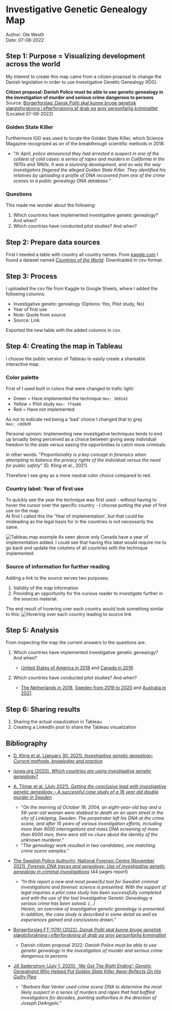 # Investigative Genetic Genealogy Map
Author: Ole Westh  
Date: 07-08-2022  

## Step 1: Purpose = Visualizing development across the world
My interest to create this map came from a citizen proposal to change the Danish legislation in order to use Investigative Genetic Genealogy (IGG).

**Citizen proposal: Danish Police must be able to use genetic genealogy in the investigation of murder and serious crime dangerous to persons**
Source: [Borgerforslag: Dansk Politi skal kunne bruge genetisk slægtsforskning i efterforskning af drab og grov personfarlig kriminalitet](https://www.borgerforslag.dk/se-og-stoet-forslag/?Id=FT-11761) (Located 07-08-2022)

### Golden State Killer
Furthermore IGG was used to locate the Golden State Killer, which Science Magazine recognized as on of the breakthrough scientific methods in 2018:
* "*In April, police announced they had arrested a suspect in one of the coldest of cold cases: a series of rapes and murders in California in the 1970s and 1980s. It was a stunning development, and so was the way investigators fingered the alleged Golden State Killer. They identified his relatives by uploading a profile of DNA recovered from one of the crime scenes to a public genealogy DNA database.*"

### Questions
This made me wonder about the following:
1. Which countries have implemented investigative genetic genealogy? And when?
2. Which countries have conducted pilot studies? And when?


## Step 2: Prepare data sources
First I needed a table with country all country names. From [kaggle.com](https://www.kaggle.com) I found a dataset named [*Countries of the World*](https://www.kaggle.com/datasets/fernandol/countries-of-the-world). Downloaded in csv-format.

## Step 3: Process 
I uploaded the csv file from Kaggle to Google Sheets, where I added the following columns:

- Investigative genetic genealogy (Options: Yes, Pilot study, No)
- Year of first use
- Note: Quote from source
- Source: Link


Exported the new table with the added columns in csv.

## Step 4: Creating the map in Tableau
I choose the public version of Tableau to easily create a shareable interactive map.

### Color palette
First of I used built in colors that were changed to trafic light:  
- Green = Have implemented the technique ```Hex: 309143```
- Yellow = Pilot study ```Hex: ffda66```
- Red = Have not implemented

As not to indicate red being a 'bad' choice I changed that to grey  
```Hex: c8d0d9```

Personal opinion: Implementing new investigative techniques tends to end up broadly being perceived as a choice between giving away individual freedom to the state versus easing the opportinities to catch more criminals. 

In other words: "*Proportionality is a key concept in forensics when attempting to balance the privacy rights of the individual versus the need for public safety*" (D. Kling et al., 2021).

Therefore I see grey as a more neutral color choice compared to red. 

### Country label: Year of first use
To quickly see the year the technique was first used - without having to hover the cursor over the specific country - I choose putting the year of first use on the map.  
At first I called this the 'Year of implementation', but that could be misleading as the legal basis for in the countries is not necessarily the same.

![ Tableau map example](/color_palette.png "Color palette example")
As seen above only Canada have a year of implementation added. I could see that having this label would require me to go back and update the columns of all countries with the technique implemented.

### Source of information for further reading
Adding a link to the source serves two purposes:
1. Validity of the map information
2. Providing an opportunity for the curious reader to *investigate* further in the sources material.

The end result of hovering over each country would look something similar to this:
![Hovering over each country leading to source link](/hovering_source_link.png "hovering source link") 

## Step 5: Analysis
From inspecting the map the current answers to the questions are.

1. Which countries have implemented investigative genetic genealogy? And when?
   * [United States of America in 2018](https://vis.sciencemag.org/breakthrough2018/finalists/#forensic-genealogy) and [Canada in 2019](https://isogg.org/wiki/Investigative_genetic_genealogy_FAQs#Which_countries_are_using_investigative_genetic_genealogy.3F).

2. Which countries have conducted pilot studies? And when?
   * [The Netherlands in 2018](https://www.forensicinstitute.nl/news/news/2018/01/29/netherlands%E2%80%99-largest-ever-familial-dna-investigation), [Sweden from 2019 to 2020](https://polisen.se/siteassets/dokument/forensik/forensic-dna-traces-and-genealogy.pdf/download?v=e31330453befc3ad03b222eb546c79b2) and [Australia in 2021](https://www.monash.edu/medicine/news/latest/2021-articles/forensic-scientists-identify-long-term-jane-and-john-does-in-australian-first).


## Step 6: Sharing results
1. Sharing the actual visaulization in Tableau
2. Creating a LinkedIn post to share the Tableau visualization


## Bibliography
- [D. Kling et al. (January 30, 2021). *Investigative genetic genealogy: Current methods, knowledge and practice*](https://doi.org/10.1016/j.fsigen.2021.102474)


- [isogg.org (2020). *Which countries are using investigative genetic genealogy?*
](https://isogg.org/wiki/Investigative_genetic_genealogy_FAQs#Which_countries_are_using_investigative_genetic_genealogy.3F)

- [A. Tilmar et al. (July 2021). *Getting the conclusive lead with investigative genetic genealogy – A successful case study of a 16 year old double murder in Sweden*](https://www.sciencedirect.com/science/article/pii/S1872497321000636)
  * "*On the morning of October 19, 2004, an eight-year-old boy and a 56-year-old woman were stabbed to death on an open street in the city of Linköping, Sweden. The perpetrator left his DNA at the crime scene, and after 15 years of various investigation efforts, including more than 9000 interrogations and mass DNA screening of more than 6000 men, there were still no clues about the identity of the unknown murderer.*"
  * "*The genealogy work resulted in two candidates, one matching crime scene samples.*"

- [The Swedish Police Authority, National Forensic Centre (November 2021). *Forensic DNA traces and genealogy: Use of investigative genetic genealogy in criminal investigations*](https://polisen.se/siteassets/dokument/forensik/forensic-dna-traces-and-genealogy.pdf/download?v=e31330453befc3ad03b222eb546c79b2) (44 pages report)
  * *"In this report a new and most powerful tool for Swedish criminal investigations and forensic science is presented. With the support of legal inquiries a pilot case study has been successfully completed and with the use of the tool Investigative Genetic Genealogy a serious crime has been solved. (…)  
  Herein, an overview of investigative genetic genealogy is presented. In addition, the case study is described in some detail as well as experiences gained and conclusions drawn."* 
  
- [Borgerforslag FT-11761 (2022). *Dansk Politi skal kunne bruge genetisk slægtsforskning i efterforskning af drab og grov personfarlig kriminalitet*](https://www.borgerforslag.dk/se-og-stoet-forslag/?Id=FT-11761)
  * Danish citizen proposal 2022: *Danish Police must be able to use genetic genealogy in the investigation of murder and serious crime dangerous to persons*  

- [Jill Sederstrom (July 1, 2020). *‘We Got The Right Ending’: Genetic Genealogist Who Helped Put Golden State Killer Away Reflects On His Guilty Plea*](https://www.oxygen.com/crime-news/barbara-rae-vente-reacts-to-golden-state-killer-joseph-deangelos-guilty-plea)  
    * "*Barbara Rae Venter used crime scene DNA to determine the most likely suspect in a series of murders and rapes that had baffled investigators for decades, pointing authorities in the direction of Joseph DeAngelo.*"
